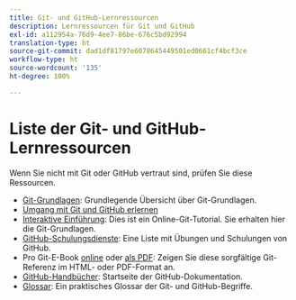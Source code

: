 ```yaml
---
title: Git- und GitHub-Lernressourcen
description: Lernressourcen für Git und GitHub
exl-id: a112954a-76d9-4ee7-86be-676c5bd92994
translation-type: ht
source-git-commit: dad1df81797e6078645449501ed0661cf4bcf3ce
workflow-type: ht
source-wordcount: '135'
ht-degree: 100%

---
```


# Liste der Git- und GitHub-Lernressourcen

Wenn Sie nicht mit Git oder GitHub vertraut sind, prüfen Sie diese Ressourcen.

- [Git-Grundlagen](https://git-scm.com/book/de/v2/Getting-Started-Git-Basics): Grundlegende Übersicht über Git-Grundlagen.
- [Umgang mit Git und GitHub erlernen](https://docs.github.com/de/github/getting-started-with-github/git-and-github-learning-resources)
- [Interaktive Einführung](https://try.github.io/): Dies ist ein Online-Git-Tutorial. Sie erhalten hier die Git-Grundlagen.
- [GitHub-Schulungsdienste](https://services.github.com/training/): Eine Liste mit Übungen und Schulungen von GitHub.
- Pro Git-E-Book [online](https://git-scm.com/book/de/v2) oder [als PDF](https://progit2.s3.amazonaws.com/en/2016-03-22-f3531/progit-en.1084.pdf): Zeigen Sie diese sorgfältige Git-Referenz im HTML- oder PDF-Format an.
- [GitHub-Handbücher](https://guides.github.com/): Startseite der GitHub-Dokumentation.
- [Glossar](https://docs.github.com/de/github/getting-started-with-github/github-glossary): Ein praktisches Glossar der Git- und GitHub-Begriffe.
